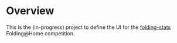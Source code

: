 # Overview

This is the (in-progress) project to define the UI for the [folding-stats](https://github.com/zodac/folding-stats) Folding@Home competition.

